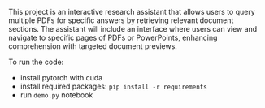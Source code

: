 This project is an interactive research assistant that allows users to query multiple PDFs for specific answers by retrieving relevant document sections. The assistant will include an interface where users can view and navigate to specific pages of PDFs or PowerPoints, enhancing comprehension with targeted document previews.

To run the code:
- install pytorch with cuda
- install required packages: ```pip install -r requirements```
- run ```demo.py``` notebook